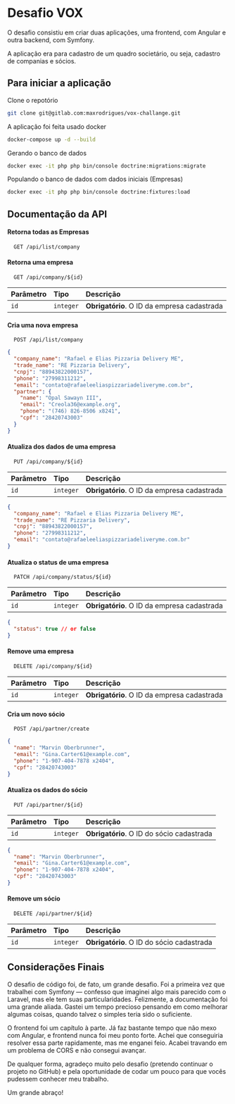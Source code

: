 # Desafio VOX
O desafio consistiu em criar duas aplicações, uma frontend, com Angular e outra backend, com Symfony.

A aplicação era para cadastro de um quadro societário, ou seja, cadastro de companias e sócios.

## Para iniciar a aplicação
Clone o repotório
```bash
git clone git@gitlab.com:maxrodrigues/vox-challange.git
```

A aplicação foi feita usado docker
```bash
docker-compose up -d --build
```

Gerando o banco de dados
```bash
docker exec -it php php bin/console doctrine:migrations:migrate
```

Populando o banco de dados com dados iniciais (Empresas)
```bash
docker exec -it php php bin/console doctrine:fixtures:load
```

## Documentação da API

#### Retorna todas as Empresas

```http
  GET /api/list/company
```

#### Retorna uma empresa

```http
  GET /api/company/${id}
```

| Parâmetro   | Tipo       | Descrição                                   |
| :---------- | :--------- | :------------------------------------------ |
| `id`      | `integer` | **Obrigatório**. O ID da empresa cadastrada |

#### Cria uma nova empresa

```http
  POST /api/list/company
```
```json
{
  "company_name": "Rafael e Elias Pizzaria Delivery ME",
  "trade_name": "RE Pizzaria Delivery",
  "cnpj": "88943822000157",
  "phone": "27998311212",
  "email": "contato@rafaeleeliaspizzariadeliveryme.com.br",
  "partner": {
    "name": "Opal Sawayn III", 
    "email": "Creola36@example.org",
    "phone": "(746) 826-8506 x8241",
    "cpf": "28420743003"
  }
}
```

#### Atualiza dos dados de uma empresa

```http
  PUT /api/company/${id}
```

| Parâmetro   | Tipo       | Descrição                                   |
| :---------- | :--------- | :------------------------------------------ |
| `id`      | `integer` | **Obrigatório**. O ID da empresa cadastrada |

```json
{
  "company_name": "Rafael e Elias Pizzaria Delivery ME",
  "trade_name": "RE Pizzaria Delivery",
  "cnpj": "88943822000157",
  "phone": "27998311212",
  "email": "contato@rafaeleeliaspizzariadeliveryme.com.br"
}
```

#### Atualiza o status de uma empresa

```http
  PATCH /api/company/status/${id}
```

| Parâmetro   | Tipo       | Descrição                                   |
| :---------- | :--------- | :------------------------------------------ |
| `id`      | `integer` | **Obrigatório**. O ID da empresa cadastrada |

```json
{
  "status": true // or false
}
```

#### Remove uma empresa

```http
  DELETE /api/company/${id}
```

| Parâmetro   | Tipo       | Descrição                                   |
| :---------- | :--------- | :------------------------------------------ |
| `id`      | `integer` | **Obrigatório**. O ID da empresa cadastrada |

#### Cria um novo sócio

```http
  POST /api/partner/create
```
```json
{
  "name": "Marvin Oberbrunner",
  "email": "Gina.Carter61@example.com",
  "phone": "1-907-404-7878 x2404",
  "cpf": "28420743003"
}
```

#### Atualiza os dados do sócio

```http
  PUT /api/partner/${id}
```
| Parâmetro   | Tipo       | Descrição                                   |
| :---------- | :--------- | :------------------------------------------ |
| `id`      | `integer` | **Obrigatório**. O ID do sócio cadastrada |

```json
{
  "name": "Marvin Oberbrunner",
  "email": "Gina.Carter61@example.com",
  "phone": "1-907-404-7878 x2404",
  "cpf": "28420743003"
}
```

#### Remove um sócio

```http
  DELETE /api/partner/${id}
```
| Parâmetro   | Tipo       | Descrição                                 |
| :---------- | :--------- |:------------------------------------------|
| `id`      | `integer` | **Obrigatório**. O ID do sócio cadastrada |

## Considerações Finais
O desafio de código foi, de fato, um grande desafio. Foi a primeira vez que trabalhei com Symfony — confesso que imaginei algo mais parecido com o Laravel, mas ele tem suas particularidades. Felizmente, a documentação foi uma grande aliada. Gastei um tempo precioso pensando em como melhorar algumas coisas, quando talvez o simples teria sido o suficiente.

O frontend foi um capítulo à parte. Já faz bastante tempo que não mexo com Angular, e frontend nunca foi meu ponto forte. Achei que conseguiria resolver essa parte rapidamente, mas me enganei feio. Acabei travando em um problema de CORS e não consegui avançar.

De qualquer forma, agradeço muito pelo desafio (pretendo continuar o projeto no GitHub) e pela oportunidade de codar um pouco para que vocês pudessem conhecer meu trabalho.

Um grande abraço!